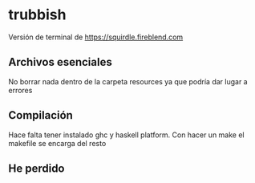 # trubbish

Versión de terminal de https://squirdle.fireblend.com

## Archivos esenciales

No borrar nada dentro de la carpeta resources ya que podría dar lugar a errores

## Compilación

Hace falta tener instalado ghc y haskell platform. Con hacer un make el makefile se encarga del resto

## He perdido

<!--
# AVISO

Este codigo es horrendo, haría llorar a cualquier profesor de programación. Cualquier cosa que parezca código medianamente eficiente es pura coincidencia. -->
